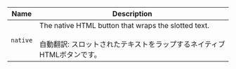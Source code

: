 
| Name | Description |
| --- | --- |
| `native` | The native HTML button that wraps the slotted text.<br /><br />自動翻訳: スロットされたテキストをラップするネイティブHTMLボタンです。 |


